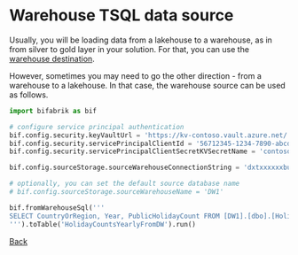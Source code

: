 # Warehouse TSQL data source

Usually, you will be loading data from a lakehouse to a warehouse, as in from silver to gold layer in your solution. For that, you can use the [warehouse destination](dst_warehouse_table.md).

However, sometimes you may need to go the other direction - from a warehouse to a lakehouse. In that case, the warehouse source can be used as follows.

```python
import bifabrik as bif

# configure service principal authentication
bif.config.security.keyVaultUrl = 'https://kv-contoso.vault.azure.net/'
bif.config.security.servicePrincipalClientId = '56712345-1234-7890-abcd-abcd12344d14'
bif.config.security.servicePrincipalClientSecretKVSecretName = 'contoso-clientSecret'

bif.config.sourceStorage.sourceWarehouseConnectionString = 'dxtxxxxxxbue.datawarehouse.fabric.microsoft.com'

# optionally, you can set the default source database name
# bif.config.sourceStorage.sourceWarehouseName = 'DW1'

bif.fromWarehouseSql('''
SELECT CountryOrRegion, Year, PublicHolidayCount FROM [DW1].[dbo].[HolidayCountsYearly]
''').toTable('HolidayCountsYearlyFromDW').run()
```

[Back](../index.md)
